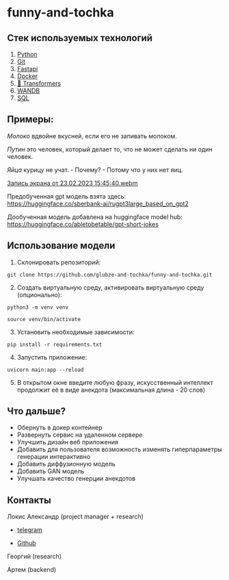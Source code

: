 # funny-and-tochka

## Стек используемых технологий

1. [Python](https://www.python.org/)
2. [Git](https://git-scm.com/)
3. [Fastapi](https://fastapi.tiangolo.com/)
4. [Docker](https://www.docker.com/)
5. [🤗 Transformers](https://huggingface.co/docs/transformers/index)
6. [WANDB](https://wandb.ai/site)
7. [SQL](https://www.sqlite.org/index.html)

## Примеры:

*Молоко* вдвойне вкусней, если его не запивать молоком.

*Путин* это человек, который делает то, что не может сделать ни один человек.

*Яйца* курицу не учат. - Почему? - Потому что у них нет яиц.

[Запись экрана от 23.02.2023 15:45:40.webm](https://user-images.githubusercontent.com/109301202/220915322-b973e440-5d5a-42a3-95c4-f98bb5b16ea2.webm)

Предобученная gpt модель взята здесь: https://huggingface.co/sberbank-ai/rugpt3large_based_on_gpt2

Дообученная модель добавлена на huggingface model hub: https://huggingface.co/abletobetable/gpt-short-jokes

## Использование модели

1. Склонировать репозиторий:

~~~
git clone https://github.com/glubze-and-tochka/funny-and-tochka.git
~~~
2. Создать виртуальную среду, активировать виртуальную среду (опционально):

```
python3 -m venv venv

source venv/bin/activate
```
3. Установить необходимые зависимости:
```
pip install -r requirements.txt
```

4. Запустить приложение:

~~~
uvicorn main:app --reload
~~~

5. В открытом окне введите любую фразу, искусственный интеллект продолжит её в виде анекдота (максимальная длина - 20 слов)

## Что дальше?

  * Обернуть в докер контейнер
  * Развернуть сервис на удаленном сервере
  * Улучшить дизайн веб приложения
  * Добавить для пользователя возможность изменять гиперпараметры генерации интерактивно
  * Добавить диффузионную модель
  * Добавить GAN модель
  * Улучшать качество генерции анекдотов


## Контакты

Локис Александр (project manager + research)

* [telegram](https://t.me/abletobetable)

* [Github](https://github.com/Abletobetable)

Георгий (research)

Артем (backend)
